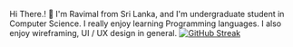 Hi There.! 🤚
I'm Ravimal from Sri Lanka, and I'm undergraduate student in Computer Science. I really enjoy learning Programming languages. I also enjoy wireframing, UI / UX design in general.
[![GitHub Streak](https://streak-stats.demolab.com/?user=Ravimal201)](https://git.io/streak-stats)
